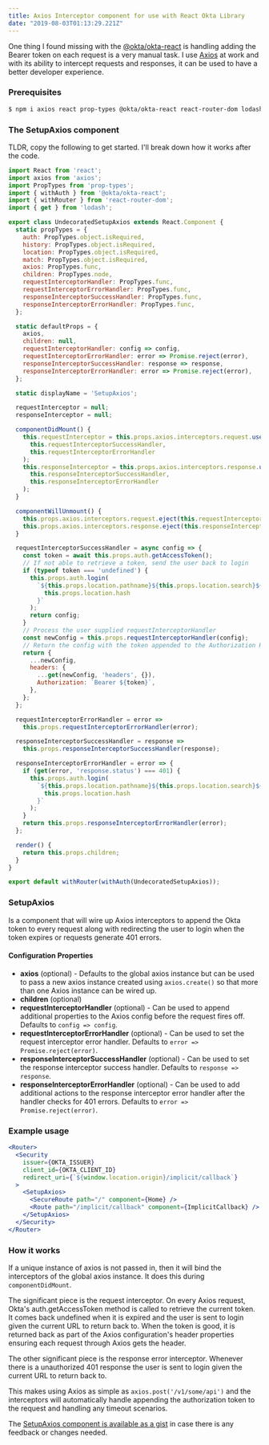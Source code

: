 ```yaml
---
title: Axios Interceptor component for use with React Okta Library
date: "2019-08-03T01:13:29.221Z"
---
```


One thing I found missing with the [@okta/okta-react](https://www.npmjs.com/package/@okta/okta-react) is handling adding the Bearer token on each request is a very manual task. I use [Axios](https://www.npmjs.com/package/axios) at work and with its ability to intercept requests and responses, it can be used to have a better developer experience.

### Prerequisites

```bash
$ npm i axios react prop-types @okta/okta-react react-router-dom lodash
```

### The SetupAxios component

TLDR, copy the following to get started. I'll break down how it works after the code.

```jsx
import React from 'react';
import axios from 'axios';
import PropTypes from 'prop-types';
import { withAuth } from '@okta/okta-react';
import { withRouter } from 'react-router-dom';
import { get } from 'lodash';

export class UndecoratedSetupAxios extends React.Component {
  static propTypes = {
    auth: PropTypes.object.isRequired,
    history: PropTypes.object.isRequired,
    location: PropTypes.object.isRequired,
    match: PropTypes.object.isRequired,
    axios: PropTypes.func,
    children: PropTypes.node,
    requestInterceptorHandler: PropTypes.func,
    requestInterceptorErrorHandler: PropTypes.func,
    responseInterceptorSuccessHandler: PropTypes.func,
    responseInterceptorErrorHandler: PropTypes.func,
  };

  static defaultProps = {
    axios,
    children: null,
    requestInterceptorHandler: config => config,
    requestInterceptorErrorHandler: error => Promise.reject(error),
    responseInterceptorSuccessHandler: response => response,
    responseInterceptorErrorHandler: error => Promise.reject(error),
  };

  static displayName = 'SetupAxios';

  requestInterceptor = null;
  responseInterceptor = null;

  componentDidMount() {
    this.requestInterceptor = this.props.axios.interceptors.request.use(
      this.requestInterceptorSuccessHandler,
      this.requestInterceptorErrorHandler
    );
    this.responseInterceptor = this.props.axios.interceptors.response.use(
      this.responseInterceptorSuccessHandler,
      this.responseInterceptorErrorHandler
    );
  }

  componentWillUnmount() {
    this.props.axios.interceptors.request.eject(this.requestInterceptor);
    this.props.axios.interceptors.response.eject(this.responseInterceptor);
  }

  requestInterceptorSuccessHandler = async config => {
    const token = await this.props.auth.getAccessToken();
    // If not able to retrieve a token, send the user back to login
    if (typeof token === 'undefined') {
      this.props.auth.login(
        `${this.props.location.pathname}${this.props.location.search}${
          this.props.location.hash
        }`
      );
      return config;
    }
    // Process the user supplied requestInterceptorHandler
    const newConfig = this.props.requestInterceptorHandler(config);
    // Return the config with the token appended to the Authorization Header
    return {
      ...newConfig,
      headers: {
        ...get(newConfig, 'headers', {}),
        Authorization: `Bearer ${token}`,
      },
    };
  };

  requestInterceptorErrorHandler = error =>
    this.props.requestInterceptorErrorHandler(error);

  responseInterceptorSuccessHandler = response =>
    this.props.responseInterceptorSuccessHandler(response);

  responseInterceptorErrorHandler = error => {
    if (get(error, 'response.status') === 401) {
      this.props.auth.login(
        `${this.props.location.pathname}${this.props.location.search}${
          this.props.location.hash
        }`
      );
    }
    return this.props.responseInterceptorErrorHandler(error);
  };

  render() {
    return this.props.children;
  }
}

export default withRouter(withAuth(UndecoratedSetupAxios));
```

### SetupAxios

Is a component that will wire up Axios interceptors to append the Okta token to every request along with redirecting the user to login when the token expires or requests generate 401 errors.

#### Configuration Properties

* **axios** (optional) - Defaults to the global axios instance but can be used to pass a new axios instance created using `axios.create()` so that more than one Axios instance can be wired up.
* **children** (optional)
* **requestInterceptorHandler** (optional) - Can be used to append additional properties to the Axios config before the request fires off. Defaults to `config => config`.
* **requestInterceptorErrorHandler** (optional) - Can be used to set the request interceptor error handler. Defaults to `error => Promise.reject(error)`.
* **responseInterceptorSuccessHandler** (optional) - Can be used to set the response interceptor success handler. Defaults to `response => response`.
* **responseInterceptorErrorHandler** (optional) - Can be used to add additional actions to the response interceptor error handler after the handler checks for 401 errors. Defaults to `error => Promise.reject(error)`.

### Example usage

```jsx
<Router>
  <Security
    issuer={OKTA_ISSUER}
    client_id={OKTA_CLIENT_ID}
    redirect_uri={`${window.location.origin}/implicit/callback`}
  >
    <SetupAxios>
      <SecureRoute path="/" component={Home} />
      <Route path="/implicit/callback" component={ImplicitCallback} />
    </SetupAxios>
  </Security>
</Router>
```

### How it works

If a unique instance of axios is not passed in, then it will bind the interceptors of the global axios instance. It does this during `componentDidMount`.

The significant piece is the request interceptor. On every Axios request, Okta's auth.getAccessToken method is called to retrieve the current token. It comes back undefined when it is expired and the user is sent to login given the current URL to return back to. When the token is good, it is returned back as part of the Axios configuration's header properties ensuring each request through Axios gets the header.

The other significant piece is the response error interceptor. Whenever there is a unauthorized 401 response the user is sent to login given the current URL to return back to.

This makes using Axios as simple as `axios.post('/v1/some/api')` and the interceptors will automatically handle appending the authorization token to the request and handling any timeout scenarios.

The [SetupAxios component is available as a gist](https://gist.github.com/shooksm/ef77a1600bcb435a7d6d27367d778a98) in case there is any feedback or changes needed.
